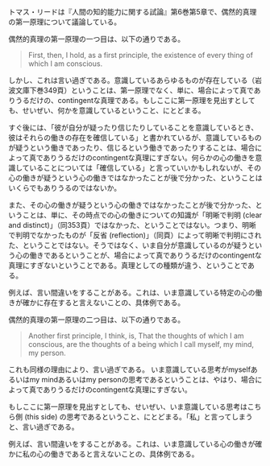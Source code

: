 トマス・リードは『人間の知的能力に関する試論』第6巻第5章で、偶然的真理の第一原理について議論している。

偶然的真理の第一原理の一つ目は、以下の通りである。

> First, then, I hold, as a first principle, the existence of every thing of which I am conscious.

しかし、これは言い過ぎである。意識しているあらゆるものが存在している（岩波文庫下巻349頁）ということは、第一原理でなく、単に、場合によって真でありうるだけの、contingentな真理である。もしここに第一原理を見出すとしても、せいぜい、何かを意識しているということ、にとどまる。

すぐ後には、「彼が自分が疑ったり信じたりしていることを意識しているとき、彼はそれらの働きの存在を確信している」と書かれているが、意識しているものが疑うという働きであったり、信じるという働きであったりすることは、場合によって真でありうるだけのcontingentな真理にすぎない。何らかの心の働きを意識していることについては「確信している」と言っていいかもしれないが、その心の働きが疑うという心の働きではなかったことが後で分かった、ということはいくらでもありうるのではないか。

また、その心の働きが疑うという心の働きではなかったことが後で分かった、ということは、単に、その時点での心の働きについての知識が「明晰で判明 (clear and distinct)」（同353頁）ではなかった、ということではない。つまり、明晰で判明でなかったものが「反省 (reflection)」（同頁）によって明晰で判明にされた、ということではない。そうではなく、いま自分が意識しているのが疑うという心の働きであるということが、場合によって真でありうるだけのcontingentな真理にすぎないということである。真理としての種類が違う、ということである。

例えば、言い間違いをすることがある。これは、いま意識している特定の心の働きが確かに存在すると言えないことの、具体例である。

偶然的真理の第一原理の二つ目は、以下の通りである。

> Another first principle, I think, is, That the thoughts of which I am conscious, are the thoughts of a being which I call myself, my mind, my person.

これも同様の理由により、言い過ぎである。 いま意識している思考がmyselfあるいはmy mindあるいはmy personの思考であるということは、やはり、場合によって真でありうるだけのcontingentな真理にすぎない。

もしここに第一原理を見出すとしても、せいぜい、いま意識している思考はこちら側 (this side) の思考であるということ、にとどまる。「私」と言ってしまうと、言い過ぎである。

例えば、言い間違いをすることがある。これは、いま意識している心の働きが確かに私の心の働きであると言えないことの、具体例である。
